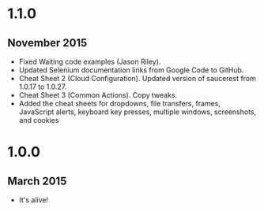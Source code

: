 # 1.1.0
## November 2015
- Fixed Waiting code examples (Jason Riley).
- Updated Selenium documentation links from Google Code to GitHub.
- Cheat Sheet 2 (Cloud Configuration). Updated version of saucerest from 1.0.17 to 1.0.27.
- Cheat Sheet 3 (Common Actions). Copy tweaks.
- Added the cheat sheets for dropdowns, file transfers, frames, JavaScript alerts, keyboard key presses, multiple windows, screenshots, and cookies

# 1.0.0
## March 2015
- It's alive!
